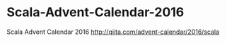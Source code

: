 # Scala-Advent-Calendar-2016
Scala Advent Calendar 2016 http://qiita.com/advent-calendar/2016/scala
